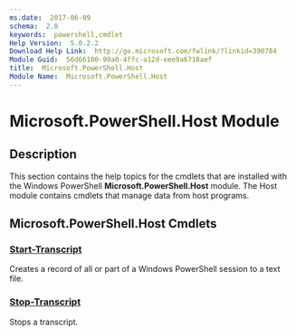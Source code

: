 ```yaml
---
ms.date:  2017-06-09
schema:  2.0
keywords:  powershell,cmdlet
Help Version:  5.0.2.2
Download Help Link:  http://go.microsoft.com/fwlink/?linkid=390784
Module Guid:  56d66100-99a0-4ffc-a12d-eee9a6718aef
title:  Microsoft.PowerShell.Host
Module Name:  Microsoft.PowerShell.Host
---
```


# Microsoft.PowerShell.Host Module
## Description
This section contains the help topics for the cmdlets that are installed with the Windows PowerShell **Microsoft.PowerShell.Host** module. The Host module contains cmdlets that manage data from host programs.

## Microsoft.PowerShell.Host Cmdlets
### [Start-Transcript](Start-Transcript.md)
Creates a record of all or part of a Windows PowerShell session to a text file.


### [Stop-Transcript](Stop-Transcript.md)
Stops a transcript.

